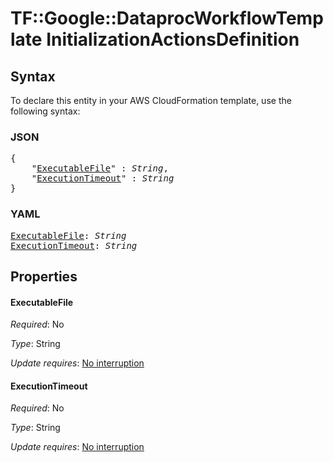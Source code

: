 # TF::Google::DataprocWorkflowTemplate InitializationActionsDefinition

## Syntax

To declare this entity in your AWS CloudFormation template, use the following syntax:

### JSON

<pre>
{
    "<a href="#executablefile" title="ExecutableFile">ExecutableFile</a>" : <i>String</i>,
    "<a href="#executiontimeout" title="ExecutionTimeout">ExecutionTimeout</a>" : <i>String</i>
}
</pre>

### YAML

<pre>
<a href="#executablefile" title="ExecutableFile">ExecutableFile</a>: <i>String</i>
<a href="#executiontimeout" title="ExecutionTimeout">ExecutionTimeout</a>: <i>String</i>
</pre>

## Properties

#### ExecutableFile

_Required_: No

_Type_: String

_Update requires_: [No interruption](https://docs.aws.amazon.com/AWSCloudFormation/latest/UserGuide/using-cfn-updating-stacks-update-behaviors.html#update-no-interrupt)

#### ExecutionTimeout

_Required_: No

_Type_: String

_Update requires_: [No interruption](https://docs.aws.amazon.com/AWSCloudFormation/latest/UserGuide/using-cfn-updating-stacks-update-behaviors.html#update-no-interrupt)

